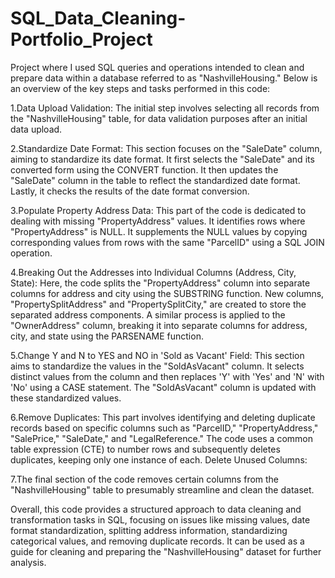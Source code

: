 # SQL_Data_Cleaning-Portfolio_Project

Project where I used SQL queries and operations intended to clean and prepare data within a database referred to as "NashvilleHousing." Below is an overview of the key steps and tasks performed in this code:

1.Data Upload Validation:
The initial step involves selecting all records from the "NashvilleHousing" table, for data validation purposes after an initial data upload.

2.Standardize Date Format:
This section focuses on the "SaleDate" column, aiming to standardize its date format.
It first selects the "SaleDate" and its converted form using the CONVERT function.
It then updates the "SaleDate" column in the table to reflect the standardized date format.
Lastly, it checks the results of the date format conversion.

3.Populate Property Address Data:
This part of the code is dedicated to dealing with missing "PropertyAddress" values.
It identifies rows where "PropertyAddress" is NULL.
It supplements the NULL values by copying corresponding values from rows with the same "ParcelID" using a SQL JOIN operation.

4.Breaking Out the Addresses into Individual Columns (Address, City, State):
Here, the code splits the "PropertyAddress" column into separate columns for address and city using the SUBSTRING function.
New columns, "PropertySplitAddress" and "PropertySplitCity," are created to store the separated address components.
A similar process is applied to the "OwnerAddress" column, breaking it into separate columns for address, city, and state using the PARSENAME function.

5.Change Y and N to YES and NO in 'Sold as Vacant' Field:
This section aims to standardize the values in the "SoldAsVacant" column.
It selects distinct values from the column and then replaces 'Y' with 'Yes' and 'N' with 'No' using a CASE statement.
The "SoldAsVacant" column is updated with these standardized values.

6.Remove Duplicates:
This part involves identifying and deleting duplicate records based on specific columns such as "ParcelID," "PropertyAddress," "SalePrice," "SaleDate," and "LegalReference."
The code uses a common table expression (CTE) to number rows and subsequently deletes duplicates, keeping only one instance of each.
Delete Unused Columns:

7.The final section of the code removes certain columns from the "NashvilleHousing" table to presumably streamline and clean the dataset.

Overall, this code provides a structured approach to data cleaning and transformation tasks in SQL, focusing on issues like missing values, date format standardization, splitting address information, standardizing categorical values, and removing duplicate records. It can be used as a guide for cleaning and preparing the "NashvilleHousing" dataset for further analysis.

